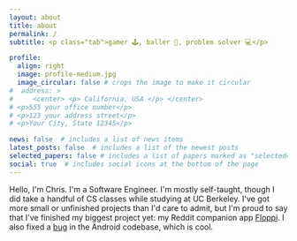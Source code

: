 ```yaml
---
layout: about
title: about
permalink: /
subtitle: <p class="tab">gamer 🕹️, baller 🏀, problem solver 💻</p>

profile:
  align: right
  image: profile-medium.jpg
  image_circular: false # crops the image to make it circular
#  address: >
#     <center> <p> California, USA </p> </center>
# <p>555 your office number</p>
# <p>123 your address street</p>
# <p>Your City, State 12345</p>

news: false  # includes a list of news items
latest_posts: false  # includes a list of the newest posts
selected_papers: false # includes a list of papers marked as "selected={true}"
social: true  # includes social icons at the bottom of the page
---
```


Hello, I'm Chris. I'm a Software Engineer. I'm mostly self-taught, though I did take a handful of CS classes while studying at UC Berkeley. I've got more small or unfinished projects than I'd care to admit, but I'm proud to say that I've finished my biggest project yet: my Reddit companion app [Floppi](/projects/floppi). I also fixed a [bug](https://android-review.googlesource.com/c/platform/frameworks/support/+/2163645) in the Android codebase, which is cool.

